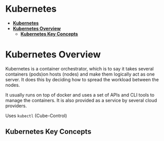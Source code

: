 # **Kubernetes**

- [**Kubernetes**](#kubernetes)
- [**Kubernetes Overview**](#kubernetes-overview)
  - [**Kubernetes Key Concepts**](#kubernetes-key-concepts)
# **Kubernetes Overview**
Kubernetes is a container orchestrator, which is to say it takes several containers (pods)on hosts (nodes) and make them logically act as one server. It does this by deciding how to spread the workload between the nodes.

It usually runs on top of docker and uses a set of APIs and CLI tools to manage the containers. It is also provided as a service by several cloud providers.

Uses `kubectl` (Cube-Control)

## **Kubernetes Key Concepts**